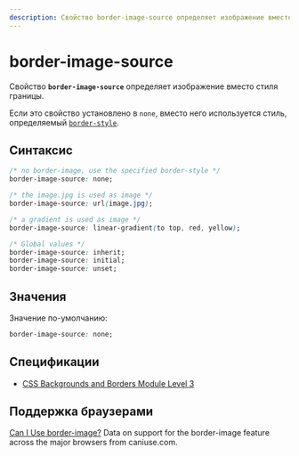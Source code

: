 ```yaml
---
description: Свойство border-image-source определяет изображение вместо стиля границы
---
```


# border-image-source

Свойство **`border-image-source`** определяет изображение вместо стиля границы.

Если это свойство установлено в `none`, вместо него используется стиль, определяемый [`border-style`](border-style.md).

## Синтаксис

```css
/* no border-image, use the specified border-style */
border-image-source: none;

/* the image.jpg is used as image */
border-image-source: url(image.jpg);

/* a gradient is used as image */
border-image-source: linear-gradient(to top, red, yellow);

/* Global values */
border-image-source: inherit;
border-image-source: initial;
border-image-source: unset;
```

## Значения

Значение по-умолчанию:

```css
border-image-source: none;
```

## Спецификации

- [CSS Backgrounds and Borders Module Level 3](https://drafts.csswg.org/css-backgrounds-3/#border-image-source)

## Поддержка браузерами

<p class="ciu_embed" data-feature="border-image" data-periods="future_1,current,past_1,past_2">
  <a href="http://caniuse.com/#feat=border-image">Can I Use border-image?</a> Data on support for the border-image feature across the major browsers from caniuse.com.
</p>
